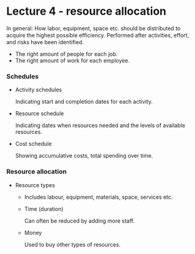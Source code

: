 # Lecture 4 - resource allocation

In general:
How labor, equipment, space etc. should be distributed to acquire the highest possible efﬁciency.
Performed after activities, effort, and risks have been identified.

* The right amount of people for each job.
* The right amount of work for each employee.


### Schedules
* Activity schedules

   Indicating start and completion dates for each activity.

* Resource schedule

   Indicating dates when resources needed and the levels of available resources.

* Cost schedule

   Showing accumulative costs, total spending over time.
 

### Resource allocation
* Resource types
  * Includes labour, equipment, materials, space, services etc.
  * Time (duration)

     Can often be reduced by adding more staff.
  * Money

     Used to buy other types of resources.


